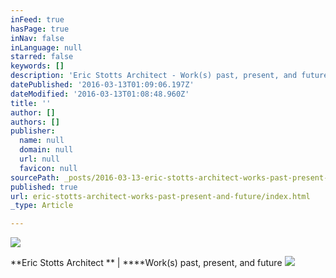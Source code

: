 ```yaml
---
inFeed: true
hasPage: true
inNav: false
inLanguage: null
starred: false
keywords: []
description: 'Eric Stotts Architect - Work(s) past, present, and future'
datePublished: '2016-03-13T01:09:06.197Z'
dateModified: '2016-03-13T01:08:48.960Z'
title: ''
author: []
authors: []
publisher:
  name: null
  domain: null
  url: null
  favicon: null
sourcePath: _posts/2016-03-13-eric-stotts-architect-works-past-present-and-future.md
published: true
url: eric-stotts-architect-works-past-present-and-future/index.html
_type: Article

---
```

![](https://the-grid-user-content.s3-us-west-2.amazonaws.com/06b3230d-7e1c-44b2-aa81-a43299abca36.jpg)

**Eric Stotts Architect   ** | ****Work(s) past, present, and future
![](https://the-grid-user-content.s3-us-west-2.amazonaws.com/9bf616e7-7ff6-41a4-91e1-4b81c6ceb25d.jpg)